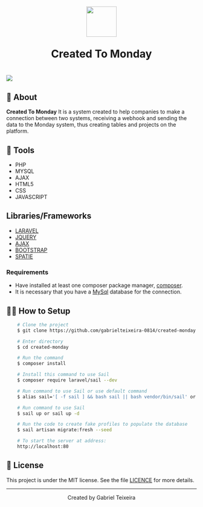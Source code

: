 <h1 align="center">
    <img height="80" src="https://img.icons8.com/external-phatplus-lineal-color-phatplus/64/000000/external-concept-digital-service-phatplus-lineal-color-phatplus.png"/>
    <p>Created To Monday</p>
</h1>

<h1>
  <img src="public/img/create-moday.gif" />
</h1>

## 🚨 About


**Created To Monday** 
It is a system created to help companies to make a connection between two systems, receiving a webhook and sending the data to the Monday system, thus creating tables and projects on the platform.


## 🔨 Tools

- PHP
- MYSQL
- AJAX
- HTML5
- CSS
- JAVASCRIPT

## Libraries/Frameworks

- [LARAVEL](https://laravel.com/docs/8.x/installation)
- [JQUERY](https://jquery.com/)
- [AJAX](https://www.devmedia.com.br/o-que-e-o-ajax/6702)
- [BOOTSTRAP](https://getbootstrap.com/docs/5.0/getting-started/introduction/) 
- [SPATIE](https://spatie.be/docs/laravel-permission/v5/introduction) 


### Requirements

- Have installed at least one composer package manager, [composer](https://getcomposer.org/).
- It is necessary that you have a [MySql](https://www.mysql.com/) database for the connection.

## 👨‍💻 How to Setup

```bash
    # Clone the project
    $ git clone https://github.com/gabrielteixeira-0814/created-monday.git  
```

```bash
    # Enter directory
    $ cd created-monday
```

```bash
    # Run the command
    $ composer install
```

```bash
    # Install this command to use Sail
    $ composer require laravel/sail --dev
```

```bash
    # Run command to use Sail or use default command 
    $ alias sail='[ -f sail ] && bash sail || bash vendor/bin/sail' or ./vendor/bin/sail up
```

```bash
    # Run command to use Sail
    $ sail up or sail up -d
```

```bash
    # Run the code to create fake profiles to populate the database
    $ sail artisan migrate:fresh --seed
```
```bash
    # To start the server at address: 
    http://localhost:80
```

## 📝 License

This project is under the MIT license. See the file <a href="https://github.com/gabrielteixeira-0814/created-monday/blob/main/LICENCE">LICENCE</a> for more details.

---

<p align="center">Created by Gabriel Teixeira</p>
